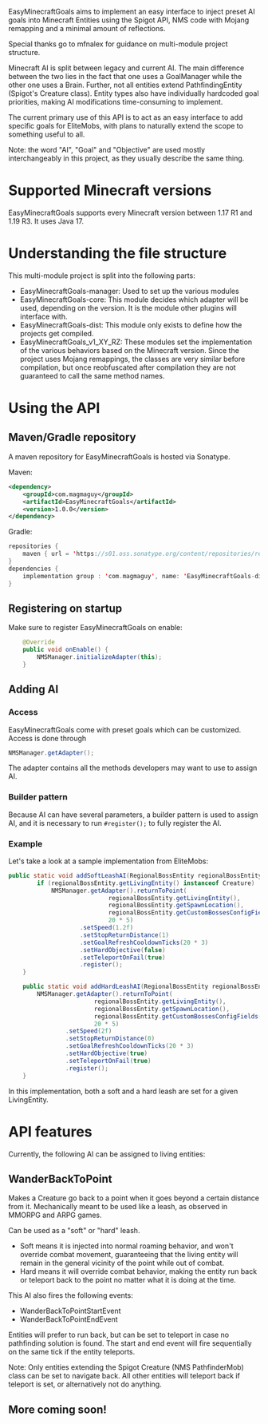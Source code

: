 EasyMinecraftGoals aims to implement an easy interface to inject preset AI goals into Minecraft Entities using the Spigot API, NMS code with Mojang remapping and a minimal amount of reflections.

Special thanks go to mfnalex for guidance on multi-module project structure.

Minecraft AI is split between legacy and current AI. The main difference between the two lies in the fact that one uses a GoalManager while the other one uses a Brain. Further, not all entities extend PathfindingEntity (Spigot's Creature class). Entity types also have individually hardcoded goal priorities, making AI modifications time-consuming to implement.

The current primary use of this API is to act as an easy interface to add specific goals for EliteMobs, with plans to naturally extend the scope to something useful to all.

Note: the word "AI", "Goal" and "Objective" are used mostly interchangeably in this project, as they usually describe the same thing.

# Supported Minecraft versions
EasyMinecraftGoals supports every Minecraft version between 1.17 R1 and 1.19 R3. It uses Java 17.

# Understanding the file structure
This multi-module project is split into the following parts:

- EasyMinecraftGoals-manager: Used to set up the various modules
- EasyMinecraftGoals-core: This module decides which adapter will be used, depending on the version. It is the module other plugins will interface with.
- EasyMinecraftGoals-dist: This module only exists to define how the projects get compiled.
- EasyMinecraftGoals_v1_XY_RZ: These modules set the implementation of the various behaviors based on the Minecraft version. Since the project uses Mojang remappings, the classes are very similar before compilation, but once reobfuscated after compilation they are not guaranteed to call the same method names.

# Using the API

## Maven/Gradle repository

A maven repository for EasyMinecraftGoals is hosted via Sonatype.

Maven:
```xml
<dependency>
    <groupId>com.magmaguy</groupId>
    <artifactId>EasyMinecraftGoals</artifactId>
    <version>1.0.0</version>
</dependency>
```

Gradle:
```kotlin
repositories {
    maven { url = 'https://s01.oss.sonatype.org/content/repositories/releases/' }
}
dependencies {
    implementation group : 'com.magmaguy', name: 'EasyMinecraftGoals-dist', version: '1.0.0';
}
```

## Registering on startup

Make sure to register EasyMinecraftGoals on enable:

```java
    @Override
    public void onEnable() {
        NMSManager.initializeAdapter(this);
    }
```

## Adding AI

### Access

EasyMinecraftGoals come with preset goals which can be customized. Access is done through

```java
NMSManager.getAdapter();
```

The adapter contains all the methods developers may want to use to assign AI.

### Builder pattern

Because AI can have several parameters, a builder pattern is used to assign AI, and it is necessary to run `#register();` to fully register the AI.

### Example

Let's take a look at a sample implementation from EliteMobs:

```java
public static void addSoftLeashAI(RegionalBossEntity regionalBossEntity) {
        if (regionalBossEntity.getLivingEntity() instanceof Creature)
            NMSManager.getAdapter().returnToPoint(
                            regionalBossEntity.getLivingEntity(),
                            regionalBossEntity.getSpawnLocation(),
                            regionalBossEntity.getCustomBossesConfigFields().getLeashRadius() / 2D,
                            20 * 5)
                    .setSpeed(1.2f)
                    .setStopReturnDistance(1)
                    .setGoalRefreshCooldownTicks(20 * 3)
                    .setHardObjective(false)
                    .setTeleportOnFail(true)
                    .register();
    }

    public static void addHardLeashAI(RegionalBossEntity regionalBossEntity) {
        NMSManager.getAdapter().returnToPoint(
                        regionalBossEntity.getLivingEntity(),
                        regionalBossEntity.getSpawnLocation(),
                        regionalBossEntity.getCustomBossesConfigFields().getLeashRadius(),
                        20 * 5)
                .setSpeed(2f)
                .setStopReturnDistance(0)
                .setGoalRefreshCooldownTicks(20 * 3)
                .setHardObjective(true)
                .setTeleportOnFail(true)
                .register();
    }
```

In this implementation, both a soft and a hard leash are set for a given LivingEntity.

# API features

Currently, the following AI can be assigned to living entities:

## WanderBackToPoint

Makes a Creature go back to a point when it goes beyond a certain distance from it. Mechanically meant to be used like a leash, as observed in MMORPG and ARPG games.

Can be used as a "soft" or "hard" leash. 
- Soft means it is injected into normal roaming behavior, and won't override combat movement, guaranteeing that the living entity will remain in the general vicinity of the point while out of combat.
- Hard means it will override combat behavior, making the entity run back or teleport back to the point no matter what it is doing at the time.

This AI also fires the following events:

- WanderBackToPointStartEvent
- WanderBackToPointEndEvent

Entities will prefer to run back, but can be set to teleport in case no pathfinding solution is found.
The start and end event will fire sequentially on the same tick if the entity teleports.

Note: Only entities extending the Spigot Creature (NMS PathfinderMob) class can be set to navigate back. All other entities will teleport back if teleport is set, or alternatively not do anything.


## More coming soon!